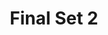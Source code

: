 ---
layout: chlist
title: Final Set 2
ch: f2
verbs: yes
conjverbs: yes
nouns: yes
pronouns: no
adjectives: yes
adverbs: yes
prepositions: no
conjunctions: no
interjections: no
composites: no
prepphrases: no
phrases: no
quizlet: https://quizlet.com/595751803/finals-vocabulary-review-chs-13-14-flash-cards/
---
